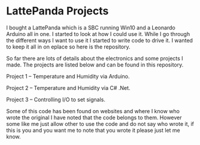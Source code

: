 # LattePanda Projects

I bought a LattePanda which is a SBC running Win10 and a Leonardo Arduino all in one. I started to look at how I could use it. While I go through the different ways I want to use it I started to write code to drive it. I wanted to keep it all in on eplace so here is the repository.

So far there are lots of details about the electronics and some projects I made. The projects are listed below and can be found in this repository.

Project 1 – Temperature and Humidity via Arduino.

Project 2 – Temperature and Humidity via C# .Net.

Project 3 – Controlling I/O to set signals.

Some of this code has been found on websites and where I know who wrote the original I have noted that the code belongs to them. However some like me just allow other to use the code and do not say who wrote it, if this is you and you want me to note that you wrote it please just let me know.
